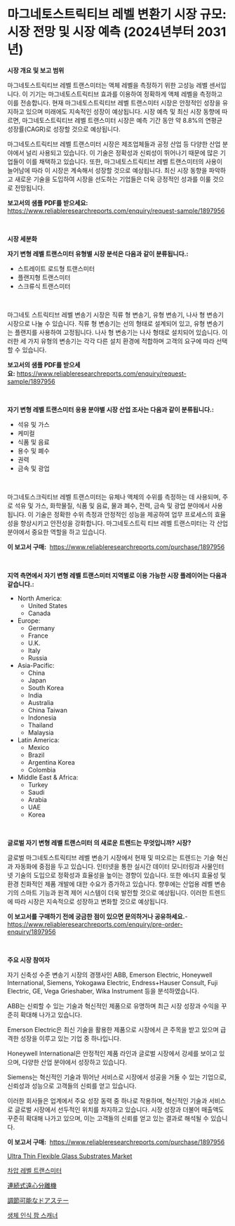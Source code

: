 <p><h1>마그네토스트릭티브 레벨 변환기 시장 규모: 시장 전망 및 시장 예측 (2024년부터 2031년)</h1></p><p><strong>시장 개요 및 보고 범위</strong></p>
<p><p>마그네토스트릭티브 레벨 트랜스미터는 액체 레벨을 측정하기 위한 고성능 레벨 센서입니다. 이 기기는 마그네토스트릭티브 효과를 이용하여 정확하게 액체 레벨을 측정하고 이를 전송합니다. 현재 마그네토스트릭티브 레벨 트랜스미터 시장은 안정적인 성장을 유지하고 있으며 미래에도 지속적인 성장이 예상됩니다. 시장 예측 및 최신 시장 동향에 따르면, 마그네토스트릭티브 레벨 트랜스미터 시장은 예측 기간 동안 약 8.8%의 연평균 성장률(CAGR)로 성장할 것으로 예상됩니다. </p><p>마그네토스트릭티브 레벨 트랜스미터 시장은 제조업체들과 공정 산업 등 다양한 산업 분야에서 널리 사용되고 있습니다. 이 기술은 정확성과 신뢰성이 뛰어나기 때문에 많은 기업들이 이를 채택하고 있습니다. 또한, 마그네토스트릭티브 레벨 트랜스미터의 사용이 늘어남에 따라 이 시장은 계속해서 성장할 것으로 예상됩니다. 최신 시장 동향을 파악하고 새로운 기술을 도입하여 시장을 선도하는 기업들은 더욱 긍정적인 성과를 이룰 것으로 전망됩니다.</p></p>
<p><strong>보고서의 샘플 PDF를 받으세요:</strong> <a href="https://www.reliableresearchreports.com/enquiry/request-sample/1897956">https://www.reliableresearchreports.com/enquiry/request-sample/1897956</a></p>
<p>&nbsp;</p>
<p><strong>시장 세분화</strong></p>
<p><strong>자기 변형 레벨 트랜스미터 유형별 시장 분석은 다음과 같이 분류됩니다.:</strong></p>
<p><ul><li>스트레이트 로드형 트랜스미터</li><li>플랜지형 트랜스미터</li><li>스크류식 트랜스미터</li></ul></p>
<p>&nbsp;</p>
<p><p>마그네토 스트릭티브 레벨 변송기 시장은 직류 형 변송기, 유형 변송기, 나사 형 변송기 시장으로 나눌 수 있습니다. 직류 형 변송기는 선의 형태로 설계되어 있고, 유형 변송기는 플랜지를 사용하여 고정됩니다. 나사 형 변송기는 나사 형태로 설치되어 있습니다. 이러한 세 가지 유형의 변송기는 각각 다른 설치 환경에 적합하며 고객의 요구에 따라 선택할 수 있습니다.</p></p>
<p><strong>보고서의 샘플 PDF를 받으세요:</strong>&nbsp;<a href="https://www.reliableresearchreports.com/enquiry/request-sample/1897956">https://www.reliableresearchreports.com/enquiry/request-sample/1897956</a></p>
<p>&nbsp;</p>
<p><strong> 자기 변형 레벨 트랜스미터 응용 분야별 시장 산업 조사는 다음과 같이 분류됩니다.:</strong></p>
<p><ul><li>석유 및 가스</li><li>케미컬</li><li>식품 및 음료</li><li>용수 및 폐수</li><li>권력</li><li>금속 및 광업</li></ul></p>
<p>&nbsp;</p>
<p><p>마그네토스크릭티브 레벨 트랜스미터는 유체나 액체의 수위를 측정하는 데 사용되며, 주로 석유 및 가스, 화학물질, 식품 및 음료, 물과 폐수, 전력, 금속 및 광업 분야에서 사용됩니다. 이 기술은 정확한 수위 측정과 안정적인 성능을 제공하여 업무 프로세스의 효율성을 향상시키고 안전성을 강화합니다. 마그네토스트릭 티브 레벨 트랜스미터는 각 산업 분야에서 중요한 역할을 하고 있습니다.</p></p>
<p><strong>이 보고서 구매:</strong>&nbsp; <a href="https://www.reliableresearchreports.com/purchase/1897956">https://www.reliableresearchreports.com/purchase/1897956</a></p>
<p>&nbsp;</p>
<p><strong>지역 측면에서 자기 변형 레벨 트랜스미터 지역별로 이용 가능한 시장 플레이어는 다음과 같습니다.:</strong></p>
<p><ul>
    <li>
        North America:
        <ul>
            <li>United States</li>
            <li>Canada</li>
        </ul>
    </li>
    <li>
        Europe:
        <ul>
            <li>Germany</li>
            <li>France</li>
            <li>U.K.</li>
            <li>Italy</li>
            <li>Russia</li>
        </ul>
    </li>
    <li>
        Asia-Pacific:
        <ul>
            <li>China</li>
            <li>Japan</li>
            <li>South Korea</li>
            <li>India</li>
            <li>Australia</li>
            <li>China Taiwan</li>
            <li>Indonesia</li>
            <li>Thailand</li>
            <li>Malaysia</li>
        </ul>
    </li>
    <li>
        Latin America:
        <ul>
            <li>Mexico</li>
            <li>Brazil</li>
            <li>Argentina Korea</li>
            <li>Colombia</li>
        </ul>
    </li>
    <li>
        Middle East & Africa:
        <ul>
            <li>Turkey</li>
            <li>Saudi</li>
            <li>Arabia</li>
            <li>UAE</li>
            <li>Korea</li>
        </ul>
    </li>
    </ul></p>
<p>&nbsp;</p>
<p><strong>글로벌 자기 변형 레벨 트랜스미터 의 새로운 트렌드는 무엇입니까? 시장?</strong></p>
<p><p>글로벌 마그네토스트릭티브 레벨 변송기 시장에서 현재 및 떠오르는 트렌드는 기술 혁신과 자동화에 중점을 두고 있습니다. 인터넷을 통한 실시간 데이터 모니터링과 사물인터넷 기술의 도입으로 정확성과 효율성을 높이는 경향이 있습니다. 또한 에너지 효율성 및 환경 친화적인 제품 개발에 대한 수요가 증가하고 있습니다. 향후에는 산업용 레벨 변송기의 스마트 기능과 원격 제어 시스템이 더욱 발전할 것으로 예상됩니다. 이러한 트렌드에 따라 시장은 지속적으로 성장하고 변화할 것으로 예상됩니다.</p></p>
<p><strong>이 보고서를 구매하기 전에 궁금한 점이 있으면 문의하거나 공유하세요.</strong>- <a href="https://www.reliableresearchreports.com/enquiry/pre-order-enquiry/1897956">https://www.reliableresearchreports.com/enquiry/pre-order-enquiry/1897956</a></p>
<p>&nbsp;</p>
<p><strong>주요 시장 참여자</strong></p>
<p><p>자기 신축성 수준 변송기 시장의 경쟁사인 ABB, Emerson Electric, Honeywell International, Siemens, Yokogawa Electric, Endress+Hauser Consult, Fuji Electric, GE, Vega Grieshaber, Wika Instrument 등을 분석하였습니다. </p><p>ABB는 신뢰할 수 있는 기술과 혁신적인 제품으로 유명하며 최근 시장 성장과 수익을 꾸준히 확대해 나가고 있습니다.</p><p>Emerson Electric은 최신 기술을 활용한 제품으로 시장에서 큰 주목을 받고 있으며 급격한 성장을 이루고 있는 기업 중 하나입니다.</p><p>Honeywell International은 안정적인 제품 라인과 글로벌 시장에서 강세를 보이고 있으며, 다양한 산업 분야에서 성장하고 있습니다.</p><p>Siemens는 혁신적인 기술과 뛰어난 서비스로 시장에서 성공을 거둘 수 있는 기업으로, 신뢰성과 성능으로 고객들의 신뢰를 얻고 있습니다.</p><p>이러한 회사들은 업계에서 주요 성장 동력 중 하나로 작용하며, 혁신적인 기술과 서비스로 글로벌 시장에서 선두적인 위치를 차지하고 있습니다. 시장 성장과 더불어 매출액도 꾸준히 확대해 나가고 있으며, 이는 고객들의 신뢰를 얻고 있는 결과로 해석될 수 있습니다.</p></p>
<p><strong>이 보고서 구매:</strong>&nbsp;&nbsp;<a href="https://www.reliableresearchreports.com/purchase/1897956">https://www.reliableresearchreports.com/purchase/1897956</a></p>
<p><p><a href="https://github.com/derrinmiltonellis35gcl/Market-Research-Report-List-1/blob/main/ultra-thin-flexible-glass-substrates-market.md">Ultra Thin Flexible Glass Substrates Market</a></p><p><a href="https://github.com/fredrickeglers/Market-Research-Report-List-1/blob/main/3458463193449.md">차압 레벨 트랜스미터</a></p><p><a href="https://github.com/hwbcz413288296/Market-Research-Report-List-1/blob/main/1503775193665.md">連続式遠心分離機</a></p><p><a href="https://github.com/efcvopdgkdx128/Market-Research-Report-List-1/blob/main/4227799193664.md">調節可能なドアステー</a></p><p><a href="https://github.com/bunxhcci35271755/Market-Research-Report-List-1/blob/main/7661871193448.md">생체 인식 팜 스캐너</a></p></p>
